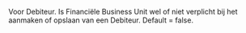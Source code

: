Voor Debiteur.
Is Financiële Business Unit wel of niet verplicht bij het aanmaken of opslaan van een Debiteur. 
Default = false.
